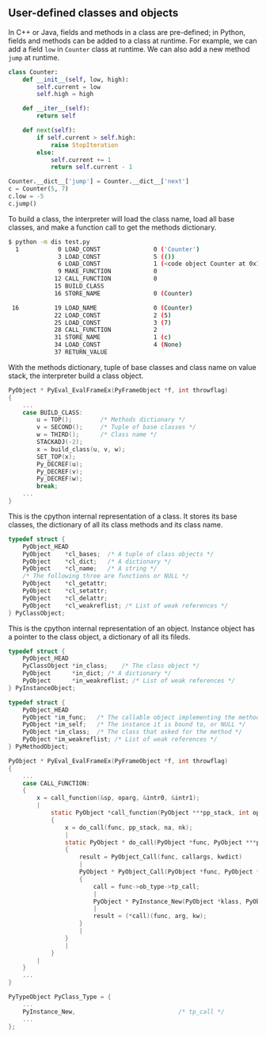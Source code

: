 ## User-defined classes and objects

In C++ or Java, fields and methods in a class are pre-defined; in Python, fields and methods can be added to a class at runtime. For example, we can add a field `low` in `Counter` class at runtime. We can also add a new method `jump` at runtime.
```py
class Counter:
    def __init__(self, low, high):
        self.current = low
        self.high = high

    def __iter__(self):
        return self

    def next(self):
        if self.current > self.high:
            raise StopIteration
        else:
            self.current += 1
            return self.current - 1

Counter.__dict__['jump'] = Counter.__dict__['next']
c = Counter(5, 7)
c.low = -5
c.jump()
```

To build a class, the interpreter will load the class name, load all base classes, and make a function call to get the methods dictionary.
```bash
$ python -m dis test.py
  1           0 LOAD_CONST               0 ('Counter')
              3 LOAD_CONST               5 (())           
              6 LOAD_CONST               1 (<code object Counter at 0x110466530, file "test.py", line 1>)
              9 MAKE_FUNCTION            0                
             12 CALL_FUNCTION            0
             15 BUILD_CLASS
             16 STORE_NAME               0 (Counter)

 16          19 LOAD_NAME                0 (Counter)
             22 LOAD_CONST               2 (5)
             25 LOAD_CONST               3 (7)
             28 CALL_FUNCTION            2
             31 STORE_NAME               1 (c)
             34 LOAD_CONST               4 (None)
             37 RETURN_VALUE
```

With the methods dictionary, tuple of base classes and class name on value stack, the interpreter build a class object.
```c
PyObject * PyEval_EvalFrameEx(PyFrameObject *f, int throwflag) 
{
    ...
    case BUILD_CLASS:
        u = TOP();        /* Methods dictionary */
        v = SECOND();     /* Tuple of base classes */
        w = THIRD();      /* Class name */
        STACKADJ(-2);
        x = build_class(u, v, w);
        SET_TOP(x);
        Py_DECREF(u);
        Py_DECREF(v);
        Py_DECREF(w);
        break;
    ...
}
```

This is the cpython internal representation of a class. It stores its base classes, the dictionary of all its class methods and its class name.
```c
typedef struct {
    PyObject_HEAD
    PyObject	*cl_bases;	/* A tuple of class objects */
    PyObject	*cl_dict;	/* A dictionary */
    PyObject	*cl_name;	/* A string */
    /* The following three are functions or NULL */
    PyObject	*cl_getattr;
    PyObject	*cl_setattr;
    PyObject	*cl_delattr;
    PyObject    *cl_weakreflist; /* List of weak references */
} PyClassObject;
```

This is the cpython internal representation of an object. Instance object has a pointer to the class object, a dictionary of all its fileds.
```c
typedef struct {
    PyObject_HEAD
    PyClassObject *in_class;	/* The class object */
    PyObject	  *in_dict;	/* A dictionary */
    PyObject	  *in_weakreflist; /* List of weak references */
} PyInstanceObject;
```

```c
typedef struct {
    PyObject_HEAD
    PyObject *im_func;   /* The callable object implementing the method */
    PyObject *im_self;   /* The instance it is bound to, or NULL */
    PyObject *im_class;  /* The class that asked for the method */
    PyObject *im_weakreflist; /* List of weak references */
} PyMethodObject;
```

```c
PyObject * PyEval_EvalFrameEx(PyFrameObject *f, int throwflag) 
{
    ...
    case CALL_FUNCTION:
    {
        x = call_function(&sp, oparg, &intr0, &intr1);
        |
            static PyObject *call_function(PyObject ***pp_stack, int oparg #ifdef WITH_TSC, uint64* pintr0, uint64* pintr1 #endif)
            {
                x = do_call(func, pp_stack, na, nk);
                |
                static PyObject * do_call(PyObject *func, PyObject ***pp_stack, int na, int nk)
                {
                    result = PyObject_Call(func, callargs, kwdict)
                    |
                    PyObject * PyObject_Call(PyObject *func, PyObject *arg, PyObject *kw)
                    {
                        call = func->ob_type->tp_call;
                        |
                        PyObject * PyInstance_New(PyObject *klass, PyObject *arg, PyObject *kw)
                        |
                        result = (*call)(func, arg, kw);
                    }
                    |
                }
                |
            }
        |
    }
    ...
}
```

```c
PyTypeObject PyClass_Type = {
    ...
    PyInstance_New,                             /* tp_call */
    ...
};
```
